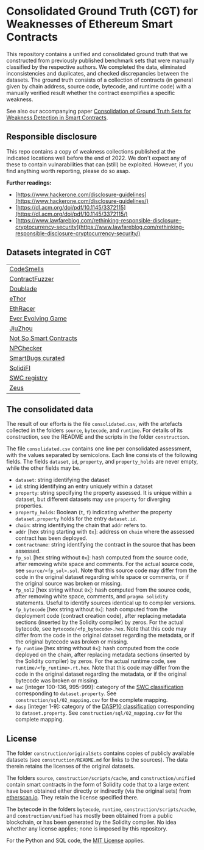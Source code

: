 # Consolidated Ground Truth (CGT) for Weaknesses of Ethereum Smart Contracts 

This repository contains a unified and consolidated ground truth that
we constructed from previously published benchmark sets that were
manually classified by the respective authors. We completed the data,
eliminated inconsistencies and duplicates, and checked discrepancies
between the datasets. The ground truth consists of a collection of
contracts (in general given by chain address, source code, bytecode,
and runtime code) with a manually verified result whether the contract
exemplifies a specific weakness.

See also our accompanying paper [Consolidation of Ground Truth Sets
for Weakness Detection in Smart Contracts](https://arxiv.org/pdf/2304.11624).

## Responsible disclosure
This repo contains a copy of weakness collections published at the indicated locations well before the end of 2022. We don't expect any of these to contain vulnarabilities that can (still) be exploited. However, if you find anything worth reporting, please do so asap. 

**Further readings:**

- [https://www.hackerone.com/disclosure-guidelines](https://www.hackerone.com/disclosure-guidelines/)
- [https://dl.acm.org/doi/pdf/10.1145/3372115](https://dl.acm.org/doi/pdf/10.1145/3372115/)
- [https://www.lawfareblog.com/rethinking-responsible-disclosure-cryptocurrency-security](https://www.lawfareblog.com/rethinking-responsible-disclosure-cryptocurrency-security/)

## Datasets integrated in CGT

| |
| --- |
| [CodeSmells](https://github.com/Jiachi-Chen/TSE-ContractDefects) |
| [ContractFuzzer](https://github.com/gongbell/ContractFuzzer/tree/master/examples) |
| [Doublade](https://drive.google.com/file/d/1k0Edw2r1Z59WBc8SFbeh85hJMydGNPGz/view) |
| [eThor](https://secpriv.wien/ethor/) |
| [EthRacer](https://drive.google.com/file/d/1190VXwu502M-vgT8yyuFp0lFUVlxnMhO/view?usp=sharing) |
| [Ever Evolving Game](https://drive.google.com/open?id=1xLssDxYWyKFCwS5HUrQaSex0uwJRSvDi) |
| [JiuZhou](https://github.com/xf97/JiuZhou) |
| [Not So Smart Contracts](https://github.com/crytic/not-so-smart-contracts/) |
| [NPChecker](https://www.dropbox.com/sh/90tm5drmeep9bqy/AAB0jKxkIevNct2eIvsYb7Oqa?dl=0) |
| [SmartBugs curated](https://github.com/smartbugs/smartbugs-curated) |
| [SolidiFI](https://github.com/DependableSystemsLab/SolidiFI-benchmark) |
| [SWC registry](https://swcregistry.io) |
| [Zeus](https://goo.gl/kFNHy3) |

## The consolidated data

The result of our efforts is the file `consolidated.csv`, with the artefacts collected in the folders `source`, `bytecode`, and `runtime`. For details of its construction, see the README and the scripts in the folder `construction`.

The file `consolidated.csv` contains one line per consolidated assessment, with the values separated by semicolons.
Each line consists of the following fields. The fields `dataset`, `id`, `property`, and `property_holds` are never empty, while the other fields may be.

- `dataset`: string identifying the dataset
- `id`: string identifying an entry uniquely within a dataset
- `property`: string specifying the property assessed. It is unique within a dataset, but different datasets may use `property` for diverging properties.
- `property_holds`: Boolean (`t`, `f`) indicating whether the property `dataset.property` holds for the entry `dataset.id`.
- `chain`: string identifying the chain that `addr` refers to.
- `addr` [hex string starting with `0x`]: address on `chain` where the assessed contract has been deployed.
- `contractname`: string identifying the contract in the source that has been assessed. 
- `fp_sol` [hex string without `0x`]: hash computed from the source code, after removing white space and comments. For the actual source code, see  `source/<fp_sol>.sol`. Note that this source code may differ from the code in the original dataset regarding white space or comments, or if the original source was broken or missing.
- `fp_sol2` [hex string without `0x`]: hash computed from the source code, after removing white space, comments, and `pragma solidity` statements. Useful to identify sources identical up to compiler versions.
- `fp_bytecode` [hex string without `0x`]: hash computed from the deployment code (contract creation code), after replacing metadata sections (inserted by the Solidity compiler) by zeros. For the actual bytecode, see `bytecode/<fp_bytecode>.hex`. Note that this code may differ from the code in the original dataset regarding the metadata, or if the original bytecode was broken or missing.
- `fp_runtime` [hex string without `0x`]:  hash computed from the code deployed on the chain, after replacing metadata sections (inserted by the Solidity compiler) by zeros. For the actual runtime code, see `runtime/<fp_runtime>.rt.hex`. Note that this code may differ from the code in the original dataset regarding the metadata, or if the original bytecode was broken or missing.
- `swc` [integer 100-136, 995-999]: category of the [SWC classification](https://swcregistry.io/) corresponding to `dataset.property`. See `construction/sql/02_mapping.csv` for the complete mapping.
- `dasp` [integer 1-9]: category of the [DASP10 classification](https://dasp.co/) corresponding to `dataset.property`. See `construction/sql/02_mapping.csv` for the complete mapping.

## License

The folder `construction/originalSets` contains copies of publicly available datasets (see `construction/README.md` for links to the sources).
The data therein retains the licenses of the original datasets.

The folders `source`, `construction/scripts/cache`, and `construction/unified` contain smart contracts in the form of Solidity code that to a large extent have been obtained either directly or indirectly (via the original sets) from [etherscan.io](etherscan.io).
They retain the license specified there.

The bytecode in the folders `bytecode`, `runtime`, `construction/scripts/cache`, and `construction/unified` has mostly been obtained from a public blockchain, or has been generated by the Solidity compiler.
No idea whether any license applies; none is imposed by this repository.

For the Python and SQL code, the [MIT License](LICENSE.txt) applies.
